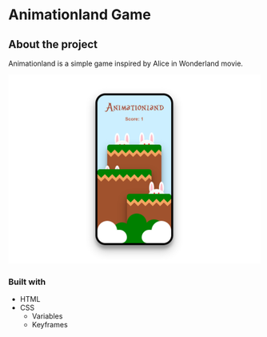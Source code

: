 # Animationland Game

## About the project

Animationland is a simple game inspired by Alice in Wonderland movie.

![Animationland Screenshot 1](./screen1.png)

### Built with

- HTML
- CSS
  - Variables
  - Keyframes

